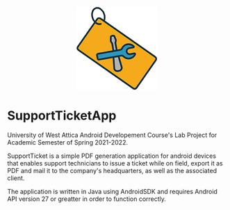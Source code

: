 <p align="center">  
    <img alt="AppIcon" src="/app/src/main/res/drawable/ticket_186px.png"/>
</p>

# SupportTicketApp
University of West Attica Android Developement Course's Lab Project for Academic Semester of Spring 2021-2022.

SupportTicket is a simple PDF generation application for android devices that enables support technicians to issue a ticket while on field, export it as PDF and mail it to the company's headquarters, as well as the associated client.

The application is written in Java using AndroidSDK and requires Android API version 27 or greatter in order to function correctly.

